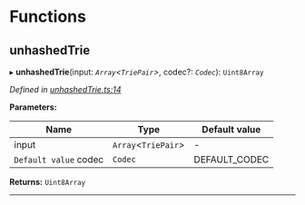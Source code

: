 

# Functions

<a id="unhashedtrie"></a>

##  unhashedTrie

▸ **unhashedTrie**(input: *`Array`<`TriePair`>*, codec?: *`Codec`*): `Uint8Array`

*Defined in [unhashedTrie.ts:14](https://github.com/polkadot-js/common/blob/148f956/packages/trie-hash/src/unhashedTrie.ts#L14)*

**Parameters:**

| Name | Type | Default value |
| ------ | ------ | ------ |
| input | `Array`<`TriePair`> | - |
| `Default value` codec | `Codec` |  DEFAULT_CODEC |

**Returns:** `Uint8Array`

___

